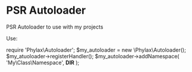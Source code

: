 # PSR Autoloader
PSR Autoloader to use with my projects

Use:

require 'Phylax\Autoloader';
$my_autoloader = new \Phylax\Autoloader();
$my_atuoloader->registerHandler();
$my_autoloader->addNamespace( 'My\Class\Namespace', __DIR__ );
